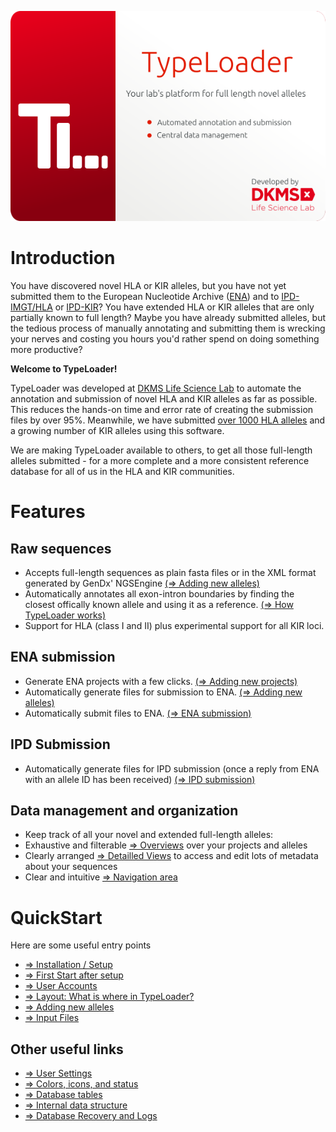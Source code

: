 ![SplashScreen](images/TypeLoaderSplash.png)
# Introduction

You have discovered novel HLA or KIR alleles, but you have not yet submitted them to the European Nucleotide Archive ([ENA](https://www.ebi.ac.uk/ena/submit)) and to [IPD-IMGT/HLA](https://www.ebi.ac.uk/ipd/imgt/hla/) or [IPD-KIR](https://www.ebi.ac.uk/ipd/kir/)? You have extended HLA or KIR alleles that are only partially known to full length? Maybe you have already submitted alleles, but the tedious process of manually annotating and submitting them is wrecking your nerves and costing you hours you'd rather spend on doing something more productive?

**Welcome to TypeLoader!**

TypeLoader was developed at [DKMS Life Science Lab](https://dkms-lab.de/) to automate the annotation and submission of novel HLA and KIR alleles as far as possible. This reduces the hands-on time and error rate of creating the submission files by over 95%. Meanwhile, we have submitted [over 1000 HLA alleles](https://www.ncbi.nlm.nih.gov/pubmed/28547825) and a growing number of KIR alleles using this software. 

We are making TypeLoader available to others, to get all those full-length alleles submitted - for a more complete and a more consistent reference database for all of us in the HLA and KIR communities.

# Features
## Raw sequences
 * Accepts full-length sequences as plain fasta files or in the XML format generated by GenDx' NGSEngine [(=> Adding new alleles)](new_allele.md)
 * Automatically annotates all exon-intron boundaries by finding the closest offically known allele and using it as a reference. [(=> How TypeLoader works)](typeloader_core.md)
 * Support for HLA (class I and II) plus experimental support for all KIR loci.

## ENA submission
 * Generate ENA projects with a few clicks. [(=> Adding new projects)](new_project.md)
 * Automatically generate files for submission to ENA. [(=> Adding new alleles)](new_allele.md)
 * Automatically submit files to ENA. [(=> ENA submission)](submission_ena.md)

## IPD Submission
 * Automatically generate files for IPD submission (once a reply from ENA with an allele ID has been received) [(=> IPD submission)](submission_ipd.md)

## Data management and organization
 * Keep track of all your novel and extended full-length alleles:
  * Exhaustive and filterable [=> Overviews](overviews.md) over your projects and alleles
  * Clearly arranged [=> Detailled Views](detailled_views.md) to access and edit lots of metadata about your sequences
  * Clear and intuitive [=> Navigation area](navigation.md) 

# QuickStart

Here are some useful entry points

* [=> Installation / Setup](setup.md)
* [=> First Start after setup](first_start.md)
* [=> User Accounts](users.md)
* [=> Layout: What is where in TypeLoader?](layout.md)
* [=> Adding new alleles](new_allele.md)
* [=> Input Files](input_files.md)

## Other useful links
* [=> User Settings](settings.md)
* [=> Colors, icons, and status](colors_icons.md)
* [=> Database tables](tables.md)
* [=> Internal data structure](data_structure.md)
* [=> Database Recovery and Logs](recovery_logs.md)